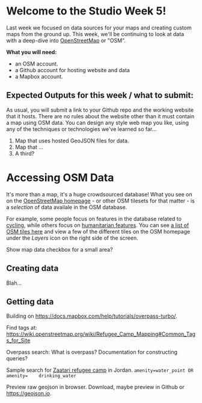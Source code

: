 # Welcome to the Studio Week 5!

Last week we focused on data sources for your maps and creating custom maps from the ground up. This week, we'll be continuing to look at data with a deep-dive into [OpenStreetMap](https://www.openstreetmap.org/) or "OSM".

**What you will need:**
- an OSM account.
- a Github account for hosting website and data
- a Mapbox account.

## Expected Outputs for this week / what to submit:

As usual, you will submit a link to your Github repo and the working website that it hosts. There are no rules about the website other than it must contain a map using OSM data. You can design any style web map you like, using any of the techniques or technologies we've learned so far...

1. Map that uses hosted GeoJSON files for data.
2. Map that ...
3. A third?

# Accessing OSM Data
It's more than a map, it's a huge crowdsourced database! What you see on on the [OpenStreetMap homepage](https://www.openstreetmap.org/) - or other OSM tilesets for that matter - is a _selection_ of data availale in the OSM database.

For example, some people focus on features in the database related to [cycling](https://www.thunderforest.com/maps/opencyclemap/), while others focus on [humanitarian features](http://map.hotosm.org/#15/32.2916/36.3341). You can see [a list of OSM tiles here](https://wiki.openstreetmap.org/wiki/Tiles) and view a few of the different tiles on the OSM homepage under the *Layers* icon on the right side of the screen.

Show map data checkbox for a small area? 

## Creating data
Blah...

## Getting data
Building on https://docs.mapbox.com/help/tutorials/overpass-turbo/.

Find tags at: https://wiki.openstreetmap.org/wiki/Refugee_Camp_Mapping#Common_Tags_for_Site

Overpass search:
What is overpass?
Documentation for constructing queries?

Sample search for [Zaatari refugee camp](https://en.wikipedia.org/wiki/Zaatari_refugee_camp) in Jordan.
`amenity=water_point OR amenity= 	drinking_water`

Preview raw geojson in browser. Download, maybe preview in Github or https://geojson.io.
